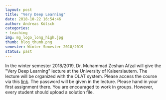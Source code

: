 ```yaml
---
layout: post
title: "Very Deep Learning"
date: 2018-10-22 16:54:46
author: Andreas Kölsch
categories:
- teaching
img: mg_logo_long_high.jpg
thumb: blog_thumb.png
semester: Winter Semester 2018/2019
status: past
---
```


In the winter semester 2018/2019, Dr. Muhammad Zeshan Afzal will give the "Very Deep Learning" lecture at the University of Kaiserslautern.
The lecture will be organized with the OLAT system. Please access the course via this [link](https://olat.vcrp.de/auth/RepositoryEntry/2169471196). The password will be given in the lecture.
Please hand in your first assignment there. You are encouraged to work in groups. However, every student should upload a solution file.
